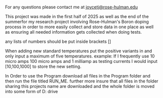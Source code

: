 For any questions please contact me at joycetj@rose-hulman.edu

This project was made in the first half of 2025 as well as the end of the summerfor my research project involving Rose-Hulman's Boron doping process in order to more easily collect and store data in one place as well as ensuring all needed information gets collected when doing tests.

any lists of numbers should be put inside brackets []

When adding new standard temperatures put the positive variants in and only input a maximum of five temperatures.
example:
If I frequently use 10 micro amps 100 micro amps and 1 milliamp as testing currents I would input
\[10,100,1000] to store the new setting.



In Order to use the Program download all files in the Program folder and then run the file titled RUN\_ME.
further more insure that all files in the folder sharing this projects name are downloaded and the whole folder is moved into some form of D: drive

